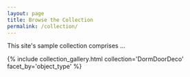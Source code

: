 ```yaml
---
layout: page
title: Browse the Collection
permalink: /collection/
---
```


This site's sample collection comprises ...


{% include collection_gallery.html collection='DormDoorDeco' facet_by='object_type' %}
